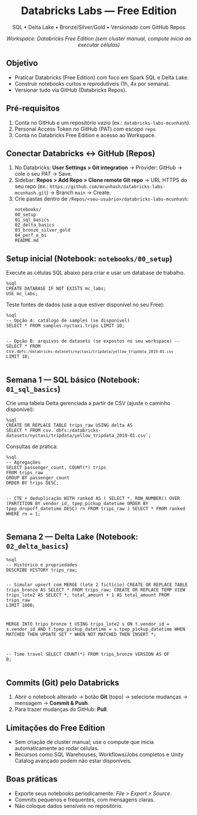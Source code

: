 <div align="center">
<h1>Databricks Labs — Free Edition</h1>
<p>SQL • Delta Lake • Bronze/Silver/Gold • Versionado com GitHub Repos</p>
<p><em>Workspace: Databricks Free Edition (sem cluster manual, compute inicia ao executar células)</em></p>
</div>

<section>
<h2>Objetivo</h2>
<ul>
  <li>Praticar Databricks (Free Edition) com foco em Spark SQL e Delta Lake.</li>
  <li>Construir notebooks curtos e reprodutíveis (1h, 4x por semana).</li>
  <li>Versionar tudo via GitHub (Databricks Repos).</li>
</ul>
</section>

<section>
<h2>Pré‑requisitos</h2>
<ol>
  <li>Conta no GitHub e um repositório vazio (ex.: <code>databricks-labs-mcunhash</code>).</li>
  <li>Personal Access Token no GitHub (PAT) com escopo <code>repo</code>.</li>
  <li>Conta no Databricks Free Edition e acesso ao Workspace.</li>
</ol>
</section>

<section>
<h2>Conectar Databricks ↔ GitHub (Repos)</h2>
<ol>
  <li>No Databricks: <strong>User Settings &gt; Git integration</strong> → Provider: GitHub → cole o seu <em>PAT</em> → Save.</li>
  <li>Sidebar: <strong>Repos &gt; Add Repo &gt; Clone remote Git repo</strong> → URL HTTPS do seu repo (ex.: <code>https://github.com/mcunhash/databricks-labs-mcunhash.git</code>) → Branch <code>main</code> → Create.</li>
  <li>Crie pastas dentro de <code>/Repos/&lt;seu-usuário&gt;/databricks-labs-mcunhash</code>:
    <pre><code>notebooks/
00_setup
01_sql_basics
02_delta_basics
03_bronze_silver_gold
04_perf_e_bi
README.md</code></pre>
  </li>
</ol>
</section>

<section>
<h2>Setup inicial (Notebook: <code>notebooks/00_setup</code>)</h2>
<p>Execute as células SQL abaixo para criar e usar um database de trabalho.</p>
<pre><code class="language-sql">%sql
CREATE DATABASE IF NOT EXISTS mc_labs;
USE mc_labs;</code></pre>
<p>Teste fontes de dados (use a que estiver disponível no seu Free):</p>
<pre><code class="language-sql">%sql
-- Opção A: catálogo de samples (se disponível)
SELECT * FROM samples.nyctaxi.trips LIMIT 10;

-- Opção B: arquivos de datasets (se expostos no seu workspace)
-- SELECT * FROM csv.`dbfs:/databricks-datasets/nyctaxi/tripdata/yellow_tripdata_2019-01.csv` LIMIT 10;</code></pre>
</section>

<section>
<h2>Semana 1 — SQL básico (Notebook: <code>01_sql_basics</code>)</h2>
<p>Crie uma tabela Delta gerenciada a partir de CSV (ajuste o caminho disponível):</p>
<pre><code class="language-sql">%sql
CREATE OR REPLACE TABLE trips_raw USING delta AS
SELECT * FROM csv.`dbfs:/databricks-datasets/nyctaxi/tripdata/yellow_tripdata_2019-01.csv`;</code></pre>
<p>Consultas de prática:</p>
<pre><code class="language-sql">%sql
-- Agregações
SELECT passenger_count, COUNT(*) trips
FROM trips_raw
GROUP BY passenger_count
ORDER BY trips DESC;

-- CTE + deduplicação
WITH ranked AS (
SELECT *, ROW_NUMBER() OVER (PARTITION BY vendor_id, tpep_pickup_datetime ORDER BY tpep_dropoff_datetime DESC) rn
FROM trips_raw
)
SELECT * FROM ranked WHERE rn = 1;</code></pre>
</section>

<section>
<h2>Semana 2 — Delta Lake (Notebook: <code>02_delta_basics</code>)</h2>
<pre><code class="language-sql">%sql
-- Histórico e propriedades
DESCRIBE HISTORY trips_raw;

-- Simular upsert com MERGE (lote 2 fictício)
CREATE OR REPLACE TABLE trips_bronze AS SELECT * FROM trips_raw;
CREATE OR REPLACE TEMP VIEW trips_lote2 AS
SELECT *, total_amount + 1 AS total_amount FROM trips_raw LIMIT 1000;

MERGE INTO trips_bronze t
USING trips_lote2 s
ON t.vendor_id = s.vendor_id AND t.tpep_pickup_datetime = s.tpep_pickup_datetime
WHEN MATCHED THEN UPDATE SET *
WHEN NOT MATCHED THEN INSERT *;

-- Time travel
SELECT COUNT(*) FROM trips_bronze VERSION AS OF 0;</code></pre>
</section>

<section>
<h2>Commits (Git) pelo Databricks</h2>
<ol>
  <li>Abrir o notebook alterado → botão <strong>Git</strong> (topo) → selecione mudanças → mensagem → <strong>Commit &amp; Push</strong>.</li>
  <li>Para trazer mudanças do GitHub: <strong>Pull</strong>.</li>
</ol>
</section>

<section>
<h2>Limitações do Free Edition</h2>
<ul>
  <li>Sem criação de cluster manual; use o compute que inicia automaticamente ao rodar células.</li>
  <li>Recursos como SQL Warehouses, Workflows/Jobs completos e Unity Catalog avançado podem não estar disponíveis.</li>
</ul>
</section>

<section>
<h2>Boas práticas</h2>
<ul>
  <li>Exporte seus notebooks periodicamente: <em>File &gt; Export &gt; Source</em>.</li>
  <li>Commits pequenos e frequentes, com mensagens claras.</li>
  <li>Não coloque dados sensíveis no repositório.</li>
</ul>
</section>
